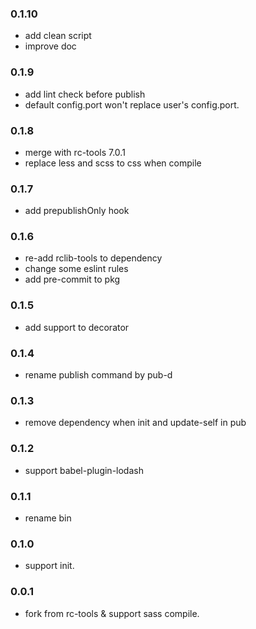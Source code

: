 ### 0.1.10
- add clean script
- improve doc

### 0.1.9
- add lint check before publish
- default config.port won't replace user's config.port.

### 0.1.8
- merge with rc-tools 7.0.1
- replace less and scss to css when compile

### 0.1.7
- add prepublishOnly hook

### 0.1.6
- re-add rclib-tools to dependency
- change some eslint rules
- add pre-commit to pkg

### 0.1.5
- add support to decorator

### 0.1.4
- rename publish command by pub-d

### 0.1.3
- remove dependency when init and update-self in pub 

### 0.1.2
- support babel-plugin-lodash

### 0.1.1
- rename bin 

### 0.1.0
- support init.

### 0.0.1
- fork from rc-tools & support sass compile.
